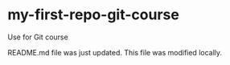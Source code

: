 # my-first-repo-git-course
Use for Git course

README.md file was just updated. This file was modified locally.
